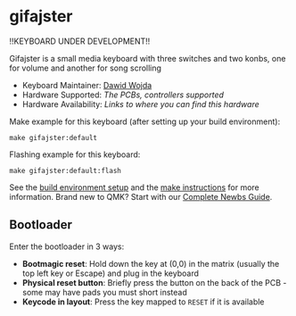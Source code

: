 # gifajster

!!KEYBOARD UNDER DEVELOPMENT!!

Gifajster is a small media keyboard with three switches and two konbs, one for volume and another for song scrolling

* Keyboard Maintainer: [Dawid Wojda](https://github.com/dawiidio)
* Hardware Supported: *The PCBs, controllers supported*
* Hardware Availability: *Links to where you can find this hardware*

Make example for this keyboard (after setting up your build environment):

    make gifajster:default

Flashing example for this keyboard:

    make gifajster:default:flash

See the [build environment setup](https://docs.qmk.fm/#/getting_started_build_tools) and the [make instructions](https://docs.qmk.fm/#/getting_started_make_guide) for more information. Brand new to QMK? Start with our [Complete Newbs Guide](https://docs.qmk.fm/#/newbs).

## Bootloader

Enter the bootloader in 3 ways:

* **Bootmagic reset**: Hold down the key at (0,0) in the matrix (usually the top left key or Escape) and plug in the keyboard
* **Physical reset button**: Briefly press the button on the back of the PCB - some may have pads you must short instead
* **Keycode in layout**: Press the key mapped to `RESET` if it is available
